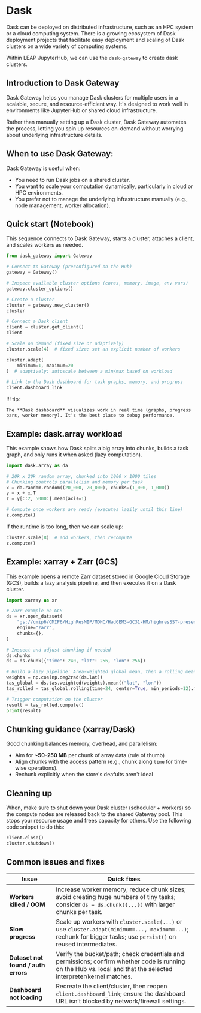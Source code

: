 # Dask

Dask can be deployed on distributed infrastructure, such as an HPC system or a cloud computing system. There is a growing ecosystem of Dask deployment projects that facilitate easy deployment and scaling of Dask clusters on a wide variety of computing systems.

Within LEAP JupyterHub, we can use the `dask-gateway` to create dask clusters.

## Introduction to Dask Gateway

Dask Gateway helps you manage Dask clusters for multiple users in a scalable, secure, and resource-efficient way. It's designed to work well in environments like JupyterHub or shared cloud infrastructure.

Rather than manually setting up a Dask cluster, Dask Gateway automates the process, letting you spin up resources on-demand without worrying about underlying infrastructure details.

## When to use Dask Gateway:

Dask Gateway is useful when:

- You need to run Dask jobs on a shared cluster.
- You want to scale your computation dynamically, particularly in cloud or HPC environments.
- You prefer not to manage the underlying infrastructure manually (e.g., node management, worker allocation).

## Quick start (Notebook)

This sequence connects to Dask Gateway, starts a cluster, attaches a client, and scales workers as needed.

```python
from dask_gateway import Gateway

# Connect to Gateway (preconfigured on the Hub)
gateway = Gateway()

# Inspect available cluster options (cores, memory, image, env vars)
gateway.cluster_options()

# Create a cluster
cluster = gateway.new_cluster()
cluster

# Connect a Dask client
client = cluster.get_client()
client

# Scale on demand (fixed size or adaptively)
cluster.scale(4)  # fixed size: set an explicit number of workers

cluster.adapt(
    minimum=1, maximum=20
)  # adaptively: autoscale between a min/max based on workload

# Link to the Dask dashboard for task graphs, memory, and progress
client.dashboard_link
```

!!! tip:

    The **Dask dashboard** visualizes work in real time (graphs, progress bars, worker memory). It's the best place to debug performance.

## Example: dask.array workload

This example shows how Dask splits a big array into chunks, builds a task graph, and only runs it when asked (lazy computation).

```python
import dask.array as da

# 20k x 20k random array, chunked into 1000 x 1000 tiles
# Chunking controls parallelism and memory per task
x = da.random.random((20_000, 20_000), chunks=(1_000, 1_000))
y = x + x.T
z = y[::2, 5000:].mean(axis=1)

# Compute once workers are ready (executes lazily until this line)
z.compute()
```

If the runtime is too long, then we can scale up:

```python
cluster.scale(8)  # add workers, then recompute
z.compute()
```

## Example: xarray + Zarr (GCS)

This example opens a remote Zarr dataset stored in Google Cloud Storage (GCS), builds a lazy analysis pipeline, and then executes it on a Dask cluster.

```python
import xarray as xr

# Zarr example on GCS
ds = xr.open_dataset(
    "gs://cmip6/CMIP6/HighResMIP/MOHC/HadGEM3-GC31-HM/highresSST-present/r1i1p1f1/3hr/tas/gn/v20170831/",
    engine="zarr",
    chunks={},
)

# Inspect and adjust chunking if needed
ds.chunks
ds = ds.chunk({"time": 240, "lat": 256, "lon": 256})

# Build a lazy pipeline: Area-weighted global mean, then a rolling mean along time
weights = np.cos(np.deg2rad(ds.lat))
tas_global = ds.tas.weighted(weights).mean(("lat", "lon"))
tas_rolled = tas_global.rolling(time=24, center=True, min_periods=12).mean()

# Trigger computation on the cluster
result = tas_rolled.compute()
print(result)
```

## Chunking guidance (xarray/Dask)

Good chunking balances memory, overhead, and parallelism:

- Aim for **~50-250 MB** per chunk of array data (rule of thumb)
- Align chunks with the access pattern (e.g., chunk along `time` for time-wise operations).
- Rechunk explicitly when the store's deafults aren't ideal

## Cleaning up

When, make sure to shut down your Dask cluster (scheduler + workers) so the compute nodes are released back to the shared Gateway pool. This stops your resource usage and frees capacity for others. Use the following code snippet to do this:

```python
client.close()
cluster.shutdown()
```

## Common issues and fixes

| Issue                               | Quick fixes                                                                                                                                                       |
| ----------------------------------- | ----------------------------------------------------------------------------------------------------------------------------------------------------------------- |
| **Workers killed / OOM**            | Increase worker memory; reduce chunk sizes; avoid creating huge numbers of tiny tasks; consider `ds = ds.chunk({...})` with larger chunks per task.               |
| **Slow progress**                   | Scale up workers with `cluster.scale(...)` or use `cluster.adapt(minimum=..., maximum=...)`; rechunk for bigger tasks; use `persist()` on reused intermediates.   |
| **Dataset not found / auth errors** | Verify the bucket/path; check credentials and permissions; confirm whether code is running on the Hub vs. local and that the selected interpreter/kernel matches. |
| **Dashboard not loading**           | Recreate the client/cluster, then reopen `client.dashboard_link`; ensure the dashboard URL isn’t blocked by network/firewall settings.                            |
